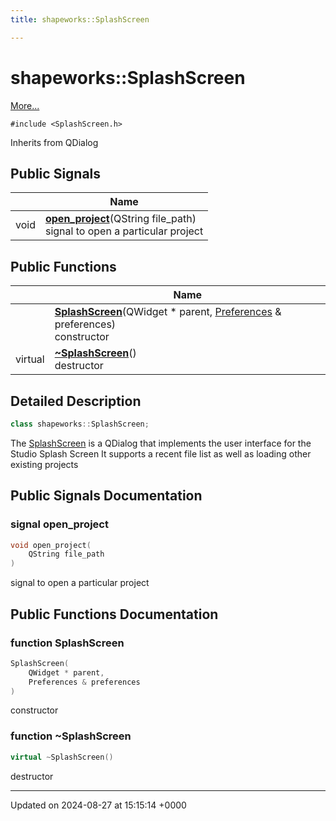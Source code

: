```yaml
---
title: shapeworks::SplashScreen

---
```


# shapeworks::SplashScreen



 [More...](#detailed-description)


`#include <SplashScreen.h>`

Inherits from QDialog

## Public Signals

|                | Name           |
| -------------- | -------------- |
| void | **[open_project](../Classes/classshapeworks_1_1SplashScreen.md#signal-open-project)**(QString file_path)<br>signal to open a particular project  |

## Public Functions

|                | Name           |
| -------------- | -------------- |
| | **[SplashScreen](../Classes/classshapeworks_1_1SplashScreen.md#function-splashscreen)**(QWidget * parent, [Preferences](../Classes/classPreferences.md) & preferences)<br>constructor  |
| virtual | **[~SplashScreen](../Classes/classshapeworks_1_1SplashScreen.md#function-~splashscreen)**()<br>destructor  |

## Detailed Description

```cpp
class shapeworks::SplashScreen;
```


The [SplashScreen](../Classes/classshapeworks_1_1SplashScreen.md) is a QDialog that implements the user interface for the Studio Splash Screen It supports a recent file list as well as loading other existing projects 

## Public Signals Documentation

### signal open_project

```cpp
void open_project(
    QString file_path
)
```

signal to open a particular project 

## Public Functions Documentation

### function SplashScreen

```cpp
SplashScreen(
    QWidget * parent,
    Preferences & preferences
)
```

constructor 

### function ~SplashScreen

```cpp
virtual ~SplashScreen()
```

destructor 

-------------------------------

Updated on 2024-08-27 at 15:15:14 +0000